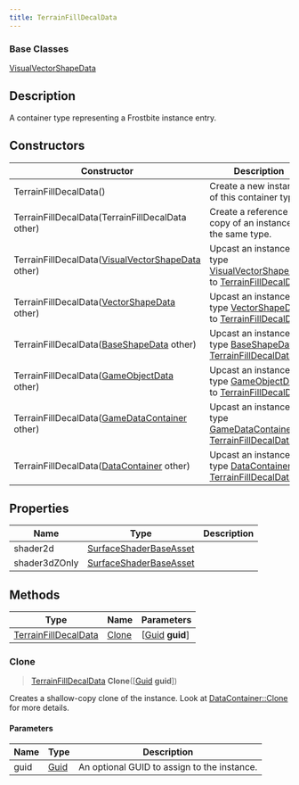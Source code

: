 ```yaml
---
title: TerrainFillDecalData
---
```

### Base Classes

[VisualVectorShapeData](VisualVectorShapeData)

## Description

A container type representing a Frostbite instance entry.

## Constructors

| Constructor                                                                     | Description                                                                                                                     |
| ------------------------------------------------------------------------------- | ------------------------------------------------------------------------------------------------------------------------------- |
| TerrainFillDecalData()                                                          | Create a new instance of this container type.                                                                                   |
| TerrainFillDecalData(TerrainFillDecalData other)                                | Create a reference copy of an instance of the same type.                                                                        |
| TerrainFillDecalData([VisualVectorShapeData](VisualVectorShapeData) other)      | Upcast an instance of type [VisualVectorShapeData](VisualVectorShapeData) to [TerrainFillDecalData](TerrainFillDecalData).      |
| TerrainFillDecalData([VectorShapeData](VectorShapeData) other)                  | Upcast an instance of type [VectorShapeData](VectorShapeData) to [TerrainFillDecalData](TerrainFillDecalData).                  |
| TerrainFillDecalData([BaseShapeData](BaseShapeData) other)                      | Upcast an instance of type [BaseShapeData](BaseShapeData) to [TerrainFillDecalData](TerrainFillDecalData).                      |
| TerrainFillDecalData([GameObjectData](GameObjectData) other)                    | Upcast an instance of type [GameObjectData](GameObjectData) to [TerrainFillDecalData](TerrainFillDecalData).                    |
| TerrainFillDecalData([GameDataContainer](GameDataContainer) other)              | Upcast an instance of type [GameDataContainer](GameDataContainer) to [TerrainFillDecalData](TerrainFillDecalData).              |
| TerrainFillDecalData([DataContainer](/vext/ref/shared/class/datacontainer) other) | Upcast an instance of type [DataContainer](/vext/ref/shared/class/datacontainer) to [TerrainFillDecalData](TerrainFillDecalData). |

## Properties

| Name          | Type                                             | Description |
| ------------- | ------------------------------------------------ | ----------- |
| shader2d      | [SurfaceShaderBaseAsset](SurfaceShaderBaseAsset) |             |
| shader3dZOnly | [SurfaceShaderBaseAsset](SurfaceShaderBaseAsset) |             |

## Methods

| Type                                         | Name            | Parameters                                     |
| -------------------------------------------- | --------------- | ---------------------------------------------- |
| [TerrainFillDecalData](TerrainFillDecalData) | [Clone](#clone) | \[[Guid](/vext/ref/shared/class/guid) **guid**\] |

### Clone

> [TerrainFillDecalData](TerrainFillDecalData) **Clone**(\[[Guid](/vext/ref/shared/class/guid) **guid**\])

Creates a shallow-copy clone of the instance. Look at [DataContainer::Clone](/vext/ref/shared/class/datacontainer#clone) for more details.

#### Parameters

| Name | Type         | Description                                 |
| ---- | ------------ | ------------------------------------------- |
| guid | [Guid](Guid) | An optional GUID to assign to the instance. |
